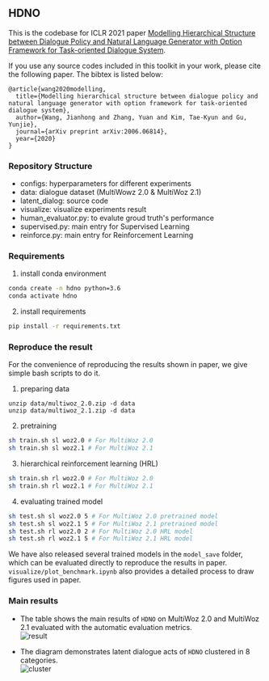 
## HDNO

This is the codebase for ICLR 2021 paper [Modelling Hierarchical Structure between Dialogue Policy and Natural Language Generator with Option Framework for Task-oriented Dialogue System](https://arxiv.org/abs/2006.06814).

If you use any source codes included in this toolkit in your work, please cite the following paper. The bibtex is listed below:     
```
@article{wang2020modelling,
  title={Modelling hierarchical structure between dialogue policy and natural language generator with option framework for task-oriented dialogue system},
  author={Wang, Jianhong and Zhang, Yuan and Kim, Tae-Kyun and Gu, Yunjie},
  journal={arXiv preprint arXiv:2006.06814},
  year={2020}
}
```

### Repository Structure
* configs: hyperparameters for different experiments
* data: dialogue dataset (MultiWowz 2.0 & MultiWoz 2.1)
* latent_dialog: source code
* visualize: visualize experiments result
* human_evaluator.py: to evalute groud truth's performance
* supervised.py: main entry for Supervised Learning
* reinforce.py: main entry for Reinforcement Learning


### Requirements

1. install conda environment                                        
```bash
conda create -n hdno python=3.6
conda activate hdno
```

2.  install requirements
```bash
pip install -r requirements.txt     
```

### Reproduce the result
For the convenience of reproducing the results shown in paper, we give simple bash scripts to do it.

1. preparing data
```
unzip data/multiwoz_2.0.zip -d data
unzip data/multiwoz_2.1.zip -d data
```

2. pretraining
```bash
sh train.sh sl woz2.0 # For MultiWoz 2.0
sh train.sh sl woz2.1 # For MultiWoz 2.1
```

3. hierarchical reinforcement learning (HRL)
```bash
sh train.sh rl woz2.0 # For MultiWoz 2.0
sh train.sh rl woz2.1 # For MultiWoz 2.1
```

4. evaluating trained model
```bash
sh test.sh sl woz2.0 5 # For MultiWoz 2.0 pretrained model
sh test.sh sl woz2.1 5 # For MultiWoz 2.1 pretrained model
sh test.sh rl woz2.0 2 # For MultiWoz 2.0 HRL model 
sh test.sh rl woz2.1 5 # For MultiWoz 2.1 HRL model
```

We have also released several trained models in the `model_save` folder, which can be evaluated directly to reproduce the results in paper. `visualize/plot_benchmark.ipynb` also provides a detailed process to draw figures used in paper.


### Main results

* The table shows the main results of `HDNO` on MultiWoz 2.0 and MultiWoz 2.1 evaluated with the automatic evaluation metrics.       
![result](https://github.com/mikezhang95/HDNO/blob/master/visualize/result.png)

* The diagram demonstrates latent dialogue acts of `HDNO` clustered in 8 categories.    
![cluster](https://github.com/mikezhang95/HDNO/blob/master/visualize/cluster.png)







